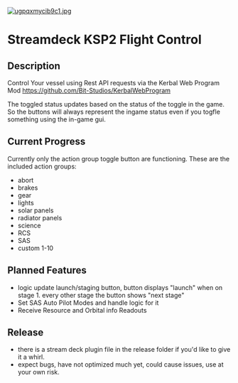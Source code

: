 [![ugpqxmycib9c1.jpg](https://i.postimg.cc/tJXbqKpC/ugpqxmycib9c1.jpg)](https://postimg.cc/9RNK1NDv)

# Streamdeck KSP2 Flight Control

## Description

Control Your vessel using Rest API requests via the Kerbal Web Program Mod
https://github.com/Bit-Studios/KerbalWebProgram

The toggled status updates based on the status of the toggle in the game. So the buttons will always represent the ingame status even if you togfle something using the in-game gui.


## Current Progress

Currently only the action group toggle button are functioning.
These are the included action groups:
- abort
- brakes
- gear
- lights
- solar panels
- radiator panels
- science
- RCS
- SAS
- custom 1-10


## Planned Features

- logic update launch/staging button, button displays "launch" when on stage 1. every other stage the button shows "next stage"
- Set SAS Auto Pilot Modes and handle logic for it
- Receive Resource and Orbital info Readouts


## Release

- there is a stream deck plugin file in the release folder if you'd like to give it a whirl.
- expect bugs, have not optimized much yet, could cause issues, use at your own risk.
